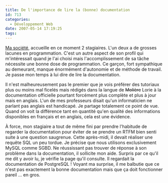 ```yaml
---
title: De l'importance de lire la (bonne) documentation
id: 713
categories:
  - Développement Web
date: 2007-05-14 17:19:25
tags:
---
```


[Ma société](http://www.kanopee.net/a-propos/), accueille en ce moment 2 stagiaires. L'un deux a de grosses lacunes en programmation. C'est un autre aspect de son profil qui m'intéressait quand je l'ai choisi mais l'accomplissement de sa tâche nécessite une bonne dose de programmation. Ce garçon, fort sympathique au demeurant, manque énormément d'autonomie et de méthode de travail. Je passe mon temps à lui dire de lire la documentation.

Il n'est malheureusement pas le premier que je vois préférer des tutoriaux plus ou moins mal ficelés mais rédigés dans la langue de <del>Molière</del> Lorie à la documentation officielle pourtant forcément plus complète et plus à jour mais en anglais. L'un de mes professeurs disait qu'un informaticien ne parlant pas anglais est handicapé. Je partage totalement ce point de vue. Quand on voit la différence tant en quantité qu'en qualité des informations disponibles en français et en anglais, cela est une évidence.

À force, mon stagiaire a tout de même fini par prendre l'habitude de regarder la documentation pour éviter de se prendre un RTFM bien senti suite à une question saugrenue. Cette après-midi, il devait réaliser une requête SQL un peu tordue. Je précise que nous utilisons exclusivement MySQL comme SGBD. Ne réussissant pas trouver de réponse à son problème dans la documentation, il sollicite mon aide. Surpris par ce qu'il me dit y avoir lu, je vérifie la page qu'il consulte. Il regardait la documentation de PostgreSQL&nbsp;! Voyant ma surprise, il me balbutie que ce n'est pas exactement la bonne documentation mais que ça doit fonctionner pareil ... en gros.